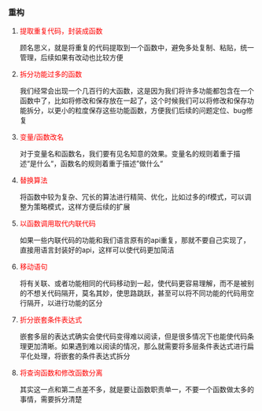 ### 重构

1. <font color=red>提取重复代码，封装成函数</font>

   顾名思义，就是将重复的代码提取到一个函数中，避免多处复制、粘贴，统一管理，后续如果有改动也比较方便

2. <font color=red>拆分功能过多的函数</font>

   我们经常会出现一个几百行的大函数，这是因为我们将许多功能都包含在一个函数中了，比如将修改和保存放在一起了，这个时候我们可以将修改和保存功能拆分，以更小的粒度保存这些功能函数，方便我们后续的问题定位、bug修复

3. <font color=red>变量/函数改名</font>

   对于变量名和函数名，我们要有见名知意的效果。变量名的规则着重于描述“是什么“，函数名的规则着重于描述”做什么“

4. <font color=red>替换算法</font>

   将函数中较为复杂、冗长的算法进行精简、优化，比如过多的if模式，可以调整为策略模式，这样方便后续的扩展

5. <font color=red>以函数调用取代内联代码</font>

   如果一些内联代码的功能和我们语言原有的api重复，那就不要自己实现了，直接用语言封装好的api，这样可以使代码更加简洁

6. <font color=red>移动语句</font>

   将有关联、或者功能相同的代码移动到一起，使代码更容易理解，而不是被别的不想关代码隔开，莫名其妙，使思路跳跃，甚至可以将不同功能的代码用空行隔开，以进行功能的区分

7. <font color=red>折分嵌套条件表达式</font>

   嵌套多层的表达式确实会使代码变得难以阅读，但是很多情况下也能使代码条理更加清晰。如果遇到难以阅读的情况，那么就需要将多层条件表达式进行扁平化处理，将嵌套的条件表达式拆分

8. <font color=red>将查询函数和修改函数分离</font>

   其实这一点和第二点差不多，就是要让函数职责单一，不要一个函数做太多的事情，需要拆分清楚